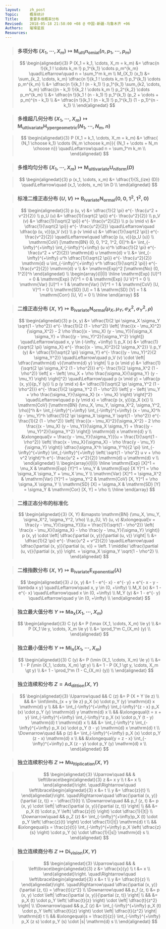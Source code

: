 ```yaml
---
layout:    zh_post
Topic:     概率统计
Title:     重要多维概率分布
Revised:   2018-05-18 21:58:00 +08 @ 中国-新疆-乌鲁木齐 +06
Authors:   璀璨星辰
Resources:
---
```


> ### 多项分布 $(X_1, \cdots, X_m) \mapsto \mathrm{M_{ulti} n_{omial}} (n, p_1, \cdots, p_m)$

> $$
> \begin{alignedat}{3}
> P (X_1 = k_1, \cdots, X_m = k_m) &= \dfrac{n !}{k_1 ! \cdots k_m !} p_1^{k_1} \cdots p_m^{k_m} \quad\Leftarrow\quad n = \sum_1^m k_m \\
>                    M_{X_1} (x_1) &= \sum_{k_2, \cdots, k_m} \dfrac{n !}{k_1 ! \cdots k_m !} p_1^{k_1} \cdots p_m^{k_m} \\
>                                  &= \dfrac{n !}{k_1 ! (n - k_1) !} p_1^{k_1} \sum_{k2, \cdots, k_m} \dfrac{(n - k_1) !}{k_2 ! \cdots k_m !} p_2^{k_2} \cdots p_m^{k_m} \\
>                                  &= \dfrac{n !}{k_1 ! (n - k_1) !} p_1^{k_1} (p_2 + \cdots + p_m)^{n - k_1} \\
>                                  &= \dfrac{n !}{k_1 ! (n - k_1) !} p_1^{k_1} (1 - p_1)^{n - k_1} \\
> \end{alignedat}
> $$
>

> ### 多维超几何分布 $(X_1, \cdots, X_m) \mapsto \mathrm{M_{ultivariate} H_{yper geometric}} (N_1, \cdots, N_m, n)$

> $$
> \begin{alignedat}{3}
> P (X_1 = k_1, \cdots, X_m = k_m) &= \dfrac{ {N_1 \choose k_1} \cdots {N_m \choose k_m}}{ {N_1 + \cdots + N_m \choose n}} \quad\Leftarrow\quad n = \sum_1^m k_m \\
> \end{alignedat}
> $$
>

> ### 多维均匀分布 $(X_1, \cdots, X_m) \mapsto \mathrm{M_{ultivariate} U_{niform}} (D)$

> $$
> \begin{alignedat}{3}
> p (x_1, \cdots, x_m) &= \dfrac{1}{S_{ize} (D)} \quad\Leftarrow\quad (x_1, \cdots, x_m) \in D \\
> \end{alignedat}
> $$
>

> ### 标准二维正态分布 $(U, V) \mapsto \mathrm{B_{ivariate} N_{ormal}} (0, 0, 1^2, 1^2, 0)$

> $$
> \begin{alignedat}{3}
>                                         p (u, v) &= \dfrac{1}{2 \pi} e^{- \frac{u^2 + v^2}{2}} \\
>                                          p_U (u) &= \dfrac{1}{\sqrt{2 \pi}} e^{- \frac{u^2}{2}} \\
>                                          p_V (v) &= \dfrac{1}{\sqrt{2 \pi}} e^{- \frac{v^2}{2}} \\
>                                     p (u \mid v) &= \dfrac{1}{\sqrt{2 \pi}} e^{- \frac{u^2}{2}} \quad\Leftarrow\quad \dfrac{p (u, v)}{p_V (v)} \\
>                                     p (v \mid u) &= \dfrac{1}{\sqrt{2 \pi}} e^{- \frac{v^2}{2}} \quad\Leftarrow\quad \dfrac{p (u, v)}{p_U (u)} \\
> \mathrm{CoV} [\mathrm{BN} (0, 0, 1^2, 1^2, 0)]^h &= \int_{-\infty}^{+\infty} \int_{-\infty}^{+\infty} (u v)^h \dfrac{1}{2 \pi} e^{- \frac{u^2 + v^2}{2}} \mathrm{d} u \mathrm{d} v \\
>                                                  &= \int_{-\infty}^{+\infty} u^h \dfrac{1}{\sqrt{2 \pi}} e^{- \frac{u^2}{2}} \mathrm{d} u \int_{-\infty}^{+\infty} v^h \dfrac{1}{\sqrt{2 \pi}} e^{- \frac{v^2}{2}} \mathrm{d} v \\
>                                                  &= \mathrm{Exp}^2 [\mathrm{No} (0, 1^2)]^h
> \end{alignedat} \\
> \begin{array}{l|l|l}
> \hline
> \mathrm{Exp} [U]^1 = 0 & \mathrm{Exp} [V]^1 = 0 & \mathrm{Exp} [U V]^1 = 0 \\
> \mathrm{Var} [U]^1 = 1 & \mathrm{Var} [V]^1 = 1 & \mathrm{CoV} [U, V]^1 = 0 \\
> \mathrm{SD} [U] = 1    & \mathrm{SD} [V] = 1    & \mathrm{Corr} [U, V] = 0 \\
> \hline
> \end{array}
> $$
>

> ### 二维正态分布 $(X, Y) \mapsto \mathrm{B_{ivariate} N_{ormal}} (\mu_X, \mu_Y, \sigma_X^2, \sigma_Y^2, \rho)$

> $$
> \begin{alignedat}{3}
>                                                                  p (x, y) &= \dfrac{1}{2 \pi \sigma_X \sigma_Y \sqrt{1 - \rho^2}} e^{- \frac{1}{2 (1 - \rho^2)} \left[ \frac{(x - \mu_X)^2}{\sigma_X^2} - 2 \rho \frac{(x - \mu_X) (y - \mu_Y)}{\sigma_X \sigma_Y} + \frac{(y - \mu_Y)^2}{\sigma_Y^2} \right]} \quad\Leftarrow\quad x, y \in (-\infty, +\infty) \\
>                                                                   p_X (x) &= \dfrac{1}{\sqrt{2 \pi} \sigma_X} e^{- \frac{(x - \mu_X)^2}{2 \sigma_X^2}} \\
>                                                                   p_Y (y) &= \dfrac{1}{\sqrt{2 \pi} \sigma_Y} e^{- \frac{(y - \mu_Y)^2}{2 \sigma_Y^2}} \quad\Leftarrow\quad p_V (v) \cdot \left| \dfrac{\mathrm{d} v}{\mathrm{d} y} \right| \\
>                                                              p (x \mid y) &= \dfrac{1}{\sqrt{2 \pi \sigma_X^2 (1 - \rho^2)}} e^{- \frac{1}{2 \sigma_X^2 (1 - \rho^2)} \left[ x - \left( \mu_X + \rho \frac{\sigma_X}{\sigma_Y} (y - \mu_Y) \right) \right]^2} \quad\Leftarrow\quad p (x \mid y) = \dfrac{p (x, y)}{p_Y (y)} \\
>                                                              p (y \mid x) &= \dfrac{1}{\sqrt{2 \pi \sigma_Y^2 (1 - \rho^2)}} e^{- \frac{1}{2 \sigma_Y^2 (1 - \rho^2)} \left[ y - \left( \mu_Y + \rho \frac{\sigma_Y}{\sigma_X} (x - \mu_X) \right) \right]^2} \quad\Leftarrow\quad p (y \mid x) = \dfrac{p (x, y)}{p_X (x)} \\
> \mathrm{CoV} [\mathrm{BN} (\mu_X, \mu_Y, \sigma_X^2, \sigma_Y^2, \rho)]^h &= \int_{-\infty}^{+\infty} \int_{-\infty}^{+\infty} (x - \mu_X)^h (y - \mu_Y)^h \dfrac{1}{2 \pi \sigma_X \sigma_Y \sqrt{1 - \rho^2}} e^{- \frac{1}{2 (1 - \rho^2)} \left[ \frac{(x - \mu_X)^2}{\sigma_X^2} - 2 \rho \frac{(x - \mu_X) (y - \mu_Y)}{\sigma_X \sigma_Y} + \frac{(y - \mu_Y)^2}{\sigma_Y^2} \right]} \mathrm{d} x \mathrm{d} y \\
>                                                                           &\xlongequal[v = \frac{y - \mu_Y}{\sigma_Y}]{u = \frac{1}{\sqrt{1 - \rho^2}} \left( \frac{x - \mu_X}{\sigma_X} - \rho \frac{y - \mu_Y}{\sigma_Y} \right)} \dfrac{\sigma_X^h \sigma_Y^h}{2 \pi} \int_{-\infty}^{+\infty} \int_{-\infty}^{+\infty} \left( \sqrt{1 - \rho^2} u v + \rho v^2 \right)^h e^{- \frac{u^2 + v^2}{2}} \mathrm{d} u \mathrm{d} v \\
> \end{alignedat} \\
> \begin{array}{l|l|l}
> \hline
> \mathrm{Exp} [X]^1 = \mu_X      & \mathrm{Exp} [Y]^1 = \mu_Y      & \mathrm{Exp} [X Y]^1 = \rho \sigma_X \sigma_Y + \mu_X \mu_Y \\
> \mathrm{Var} [X]^1 = \sigma_X^2 & \mathrm{Var} [Y]^1 = \sigma_Y^2 & \mathrm{CoV} [X, Y]^1 = \rho \sigma_X \sigma_Y \\
> \mathrm{SD} [X] = \sigma_X      & \mathrm{SD} [Y] = \sigma_Y      & \mathrm{Cor} [X, Y] = \rho \\
> \hline
> \end{array}
> $$
>

> ### 二维正态分布的标准化

> $$
> \begin{alignedat}{3}
>          (X, Y) &\mapsto \mathrm{BN} (\mu_X, \mu_Y, \sigma_X^2, \sigma_Y^2, \rho) \\
> p_{U, V} (u, v) &\xlongequal[v = \frac{y - \mu_Y}{\sigma_Y}]{u = \frac{1}{\sqrt{1 - \rho^2}} \left( \frac{x - \mu_X}{\sigma_X} - \rho \frac{y - \mu_Y}{\sigma_Y} \right)} p (x, y) \cdot \left| \dfrac{\partial (x, y)}{\partial (u, v)} \right| \\
>                 &= \dfrac{1}{2 \pi} e^{- \frac{u^2 + v^2}{2}} \quad\Leftarrow\quad \dfrac{\partial (x, y)}{\partial (u, v)} = \left. 1 \middle/ \dfrac{\partial (u, v)}{\partial (x, y)} \right. = \sigma_X \sigma_Y \sqrt{1 - \rho^2} \\
> \end{alignedat}
> $$
>

> ### 二维指数分布 $(X, Y) \mapsto \mathrm{B_{ivariate} E_{xponential}} (\lambda)$

> $$
> \begin{alignedat}{3}
> J (x, y) &= 1 - e^{- x} - e^{- y} + e^{- x - y - \lambda x y} \quad\Leftarrow\quad x, y \in (0, +\infty) \\
>  M_X (x) &= 1 - e^{- x} \quad\Leftarrow\quad x \in (0, +\infty) \\
>  M_Y (y) &= 1 - e^{- y} \quad\Leftarrow\quad y \in (0, +\infty) \\
> \end{alignedat}
> $$
>

> ### 独立最大值分布 $Y \mapsto \mathrm{Ma_x} (X_1, \cdots, X_m)$

> $$
> \begin{alignedat}{3}
> C (y) &= P (\max (X_1, \cdots, X_m) \le y) \\
>       &= P (X_1 \le y, \cdots, X_m \le y) \\
>       &= \prod_1^m C_{X_m} (y) \\
> \end{alignedat}
> $$
>

> ### 独立最小值分布 $Y \mapsto \mathrm{Mi_n} (X_1, \cdots, X_m)$

> $$
> \begin{alignedat}{3}
> C (y) &= P (\min (X_1, \cdots, X_m) \le y) \\
>       &= 1 - P (\min (X_1, \cdots, X_m) \gt y) \\
>       &= 1 - P (X_1 \gt y, \cdots, X_m \gt y) \\
>       &= 1 - \prod_1^m (1 - C_{X_m} (y)) \\
> \end{alignedat}
> $$
>

> ### 独立连续和分布 $Z = \mathrm{Ad_{dittion}} (X, Y)$

> $$
> \begin{alignedat}{3}
> \Uparrow\quad   && C (z) &= P (X + Y \le z) \\
>                 &&       &= \iint\limits_{x + y \le z} p_X (x) \cdot p_Y (y) \mathrm{d} x \mathrm{d} y \\
>                 &&       &= \int_{-\infty}^{+\infty} \int_{-\infty}^{z - x} p_X (x) \cdot p_Y (y) \mathrm{d} y \mathrm{d} x \\
>                 &&       &\xlongequal{t = x + y} \int_{-\infty}^{+\infty} \int_{-\infty}^z p_X (x) \cdot p_Y (t - y) \mathrm{d} t \mathrm{d} x \\
>                 &&       &= \int_{-\infty}^z \int_{-\infty}^{+\infty} p_X (x) \cdot p_Y (t - y) \mathrm{d} x \mathrm{d} t \\
> \Downarrow\quad && p (z) &= \int_{-\infty}^{+\infty} p_X (x) \cdot p_Y (z - x) \mathrm{d} x \\
>                 &&       &\xlongequal{y = z - x} \int_{-\infty}^{+\infty} p_X (z - y) \cdot p_Y (y) \mathrm{d} x \\
> \end{alignedat}
> $$
>

> ### 独立连续积分布 $Z \mapsto \mathrm{Mu_{ltiplication}} (X, Y)$

> $$
> \begin{alignedat}{3}
> \Uparrow\quad   &&            & \left\lbrace\begin{alignedat}{3}
>                                 z &= x y \\
>                                 t &= x \\
>                                 \end{alignedat}\right. \quad\Rightarrow\quad \left\lbrace\begin{alignedat}{3}
>                                                                              x &= t \\
>                                                                              y &= \dfrac{z}{t} \\
>                                                                              \end{alignedat}\right. \quad\Rightarrow\quad \dfrac{\partial (x, y)}{\partial (z, t)} = - \dfrac{1}{t} \\
> \Downarrow\quad && p_f (z, t) &= p (x, y) \cdot \left| \dfrac{\partial (x, y)}{\partial (z, t)} \right| \\
>                 &&            &= p_X (t) \cdot p_Y \left( \dfrac{z}{t} \right) \cdot \dfrac{1}{|t|} \\
> \Downarrow\quad &&    p_Z (z) &= \int_{-\infty}^{+\infty}p_X (t) \cdot p_Y \left( \dfrac{z}{t} \right) \cdot \dfrac{1}{|t|} \mathrm{d} t \\
>                 &&            &\xlongequal{s = \frac{z}{t}} \int_{-\infty}^{+\infty} p_X \left( \dfrac{z}{s} \right) \cdot p_Y (s) \cdot \dfrac{1}{|s|} \mathrm{d} s \\
> \end{alignedat}
> $$
>

> ### 独立连续商分布 $Z \mapsto \mathrm{Di_{vision}} (X, Y)$

> $$
> \begin{alignedat}{3}
> \Uparrow\quad   &&            & \left\lbrace\begin{alignedat}{3}
>                                 z &= \dfrac{x}{y} \\
>                                 t &= x \\
>                                 \end{alignedat}\right. \quad\Rightarrow\quad \left\lbrace\begin{alignedat}{3}
>                                                                              x &= t \\
>                                                                              y &= \dfrac{t}{z} \\
>                                                                              \end{alignedat}\right. \quad\Rightarrow\quad \dfrac{\partial (x, y)}{\partial (z, t)} = \dfrac{t}{z^2} \\
> \Downarrow\quad && p_f (z, t) &= p (x, y) \cdot \left| \dfrac{\partial (x, y)}{\partial (z, t)} \right| \\
>                 &&            &= p_X (t) \cdot p_Y \left( \dfrac{t}{z} \right) \cdot \left| \dfrac{t}{z^2} \right| \\
> \Downarrow\quad &&    p_Z (z) &= \int_{-\infty}^{+\infty} p_X (t) \cdot p_Y \left( \dfrac{t}{z} \right) \cdot \left| \dfrac{t}{z^2} \right| \mathrm{d} t \\
>                 &&            &\xlongequal{s = \frac{t}{z}} \int_{-\infty}^{+\infty} p_X (z s) \cdot p_Y (s) \cdot |s| \mathrm{d} s \\
> \end{alignedat}
> $$
>
